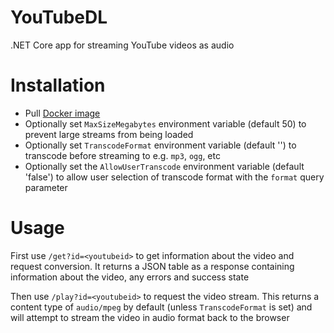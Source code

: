 # YouTubeDL
.NET Core app for streaming YouTube videos as audio

# Installation
- Pull [Docker image](https://github.com/users/AmyJeanes/packages/container/package/youtubedl%2Fyoutubedl-web)
- Optionally set `MaxSizeMegabytes` environment variable (default 50) to prevent large streams from being loaded
- Optionally set `TranscodeFormat` environment variable (default '') to transcode before streaming to e.g. `mp3`, `ogg`, etc
- Optionally set the `AllowUserTranscode` environment variable (default 'false') to allow user selection of transcode format with the `format` query parameter

# Usage
First use `/get?id=<youtubeid>` to get information about the video and request conversion. It returns a JSON table as a response containing information about the video, any errors and success state

Then use `/play?id=<youtubeid>` to request the video stream. This returns a content type of `audio/mpeg` by default (unless `TranscodeFormat` is set) and will attempt to stream the video in audio format back to the browser
